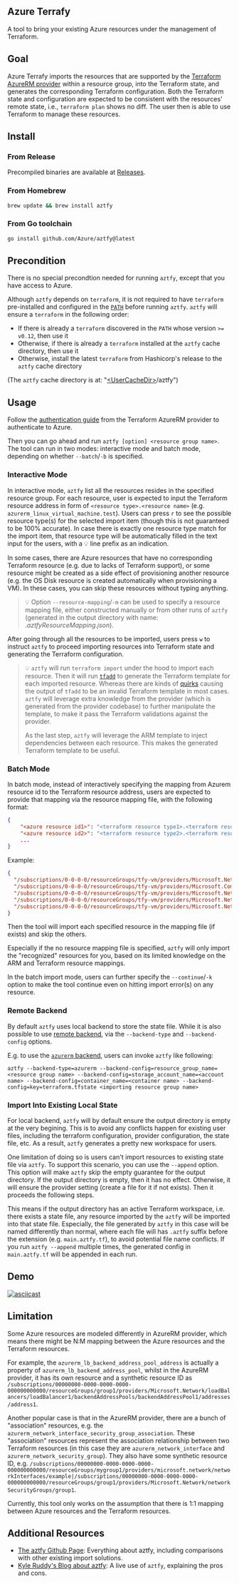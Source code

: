 ## Azure Terrafy

A tool to bring your existing Azure resources under the management of Terraform.

## Goal

Azure Terrafy imports the resources that are supported by the [Terraform AzureRM provider](https://github.com/hashicorp/terraform-provider-azurerm) within a resource group, into the Terraform state, and generates the corresponding Terraform configuration. Both the Terraform state and configuration are expected to be consistent with the resources' remote state, i.e., `terraform plan` shows no diff. The user then is able to use Terraform to manage these resources.

## Install

### From Release

Precompiled binaries are available at [Releases](https://github.com/Azure/aztfy/releases).

### From Homebrew

```bash
brew update && brew install aztfy
```

### From Go toolchain

```bash
go install github.com/Azure/aztfy@latest
```

## Precondition

There is no special precondtion needed for running `aztfy`, except that you have access to Azure.

Although `aztfy` depends on `terraform`, it is not required to have `terraform` pre-installed and configured in the [`PATH`](https://en.wikipedia.org/wiki/PATH_(variable)) before running `aztfy`. `aztfy` will ensure a `terraform` in the following order: 

- If there is already a `terraform` discovered in the `PATH` whose version `>= v0.12`, then use it
- Otherwise, if there is already a `terraform` installed at the `aztfy` cache directory, then use it
- Otherwise, install the latest `terraform` from Hashicorp's release to the `aztfy` cache directory

(The `aztfy` cache directory is at: "[\<UserCacheDir\>](https://pkg.go.dev/os#UserCacheDir)/aztfy")

## Usage

Follow the [authentication guide](https://registry.terraform.io/providers/hashicorp/azurerm/latest/docs#authenticating-to-azure) from the Terraform AzureRM provider to authenticate to Azure.

Then you can go ahead and run `aztfy [option] <resource group name>`. The tool can run in two modes: interactive mode and batch mode, depending on whether `--batch`/`-b` is specified.

### Interactive Mode

In interactive mode, `aztfy` list all the resources resides in the specified resource group. For each resource, user is expected to input the Terraform resource address in form of `<resource type>.<resource name>` (e.g. `azurerm_linux_virtual_machine.test`). Users can press `r` to see the possible resource type(s) for the selected import item (though this is not guaranteed to be 100% accurate). In case there is exactly one resource type match for the import item, that resource type will be automatically filled in the text input for the users, with a 💡 line prefix as an indication.

In some cases, there are Azure resources that have no corresponding Terraform resource (e.g. due to lacks of Terraform support), or some resource might be created as a side effect of provisioning another resource (e.g. the OS Disk resource is created automatically when provisioning a VM). In these cases, you can skip these resources without typing anything.

> 💡 Option `--resource-mapping`/`-m` can be used to specify a resource mapping file, either constructed manually or from other runs of `aztfy` (generated in the output directory with name: _.aztfyResourceMapping.json_).

After going through all the resources to be imported, users press `w` to instruct `aztfy` to proceed importing resources into Terraform state and generating the Terraform configuration.

> 💡 `aztfy` will run `terraform import` under the hood to import each resource. Then it will run [`tfadd`](https://github.com/magodo/tfadd) to generate the Terraform template for each imported resource. Whereas there are kinds of [quirks](https://github.com/apparentlymart/terrafy/blob/main/docs/quirks.md) causing the output of `tfadd` to be an invalid Terraform template in most cases. `aztfy` will leverage extra knowledge from the provider (which is generated from the provider codebase) to further manipulate the template, to make it pass the Terraform validations against the provider.
> 
> As the last step, `aztfy` will leverage the ARM template to inject dependencies between each resource. This makes the generated Terraform template to be useful.

### Batch Mode

In batch mode, instead of interactively specifying the mapping from Azurem resource id to the Terraform resource address, users are expected to provide that mapping via the resource mapping file, with the following format:

```json
{
    "<azure resource id1>": "<terraform resource type1>.<terraform resource name>",
    "<azure resource id2>": "<terraform resource type2>.<terraform resource name>",
    ...
}
```

Example:

```json
{
  "/subscriptions/0-0-0-0/resourceGroups/tfy-vm/providers/Microsoft.Network/virtualNetworks/example-network": "azurerm_virtual_network.res-0",
  "/subscriptions/0-0-0-0/resourceGroups/tfy-vm/providers/Microsoft.Compute/virtualMachines/example-machine": "azurerm_linux_virtual_machine.res-1",
  "/subscriptions/0-0-0-0/resourceGroups/tfy-vm/providers/Microsoft.Network/networkInterfaces/example-nic": "azurerm_network_interface.res-2",
  "/subscriptions/0-0-0-0/resourceGroups/tfy-vm/providers/Microsoft.Network/networkInterfaces/example-nic1": "azurerm_network_interface.res-3",
  "/subscriptions/0-0-0-0/resourceGroups/tfy-vm/providers/Microsoft.Network/virtualNetworks/example-network/subnets/internal": "azurerm_subnet.res-4"
}
```

Then the tool will import each specified resource in the mapping file (if exists) and skip the others.

Especially if the no resource mapping file is specified, `aztfy` will only import the "recognized" resources for you, based on its limited knowledge on the ARM and Terraform resource mappings.

In the batch import mode, users can further specify the `--continue`/`-k` option to make the tool continue even on hitting import error(s) on any resource.

### Remote Backend

By default `aztfy` uses local backend to store the state file. While it is also possible to use [remote backend](https://www.terraform.io/language/settings/backends), via the `--backend-type` and `--backend-config` options.

E.g. to use the [`azurerm` backend](https://www.terraform.io/language/settings/backends/azurerm#azurerm), users can invoke `aztfy` like following:

```shell
aztfy --backend-type=azurerm --backend-config=resource_group_name=<resource group name> --backend-config=storage_account_name=<account name> --backend-config=container_name=<container name> --backend-config=key=terraform.tfstate <importing resource group name>
```

### Import Into Existing Local State

For local backend, `aztfy` will by default ensure the output directory is empty at the very begining. This is to avoid any conflicts happen for existing user files, including the terraform configuration, provider configuration, the state file, etc. As a result, `aztfy` generates a pretty new workspace for users.

One limitation of doing so is users can't import resources to existing state file via `aztfy`. To support this scenario, you can use the `--append` option. This option will make `aztfy` skip the empty guarantee for the output directory. If the output directory is empty, then it has no effect. Otherwise, it will ensure the provider setting (create a file for it if not exists). Then it proceeds the following steps.

This means if the output directory has an active Terraform workspace, i.e. there exists a state file, any resource imported by the `aztfy` will be imported into that state file. Especially, the file generated by `aztfy` in this case will be named differently than normal, where each file will has `.aztfy` suffix before the extension (e.g. `main.aztfy.tf`), to avoid potential file name conflicts. If you run `aztfy --append` multiple times, the generated config in `main.aztfy.tf` will be appended in each run.

## Demo

[![asciicast](https://asciinema.org/a/475516.svg)](https://asciinema.org/a/475516)

## Limitation

Some Azure resources are modeled differently in AzureRM provider, which means there might be N:M mapping between the Azure resources and the Terraform resources.

For example, the `azurerm_lb_backend_address_pool_address` is actually a property of `azurerm_lb_backend_address_pool`, whilst in the AzureRM provider, it has its own resource and a synthetic resource ID as `/subscriptions/00000000-0000-0000-0000-000000000000/resourceGroups/group1/providers/Microsoft.Network/loadBalancers/loadBalancer1/backendAddressPools/backendAddressPool1/addresses/address1`.

Another popular case is that in the AzureRM provider, there are a bunch of "association" resources, e.g. the `azurerm_network_interface_security_group_association`. These "association" resources represent the association relationship between two Terraform resources (in this case they are `azurerm_network_interface` and `azurerm_network_security_group`). They also have some synthetic resource ID, e.g. `/subscriptions/00000000-0000-0000-0000-000000000000/resourceGroups/mygroup1/providers/microsoft.network/networkInterfaces/example|/subscriptions/00000000-0000-0000-0000-000000000000/resourceGroups/group1/providers/Microsoft.Network/networkSecurityGroups/group1`.

Currently, this tool only works on the assumption that there is 1:1 mapping between Azure resources and the Terraform resources.

## Additional Resources

- [The aztfy Github Page](https://azure.github.io/aztfy): Everything about aztfy, including comparisons with other existing import solutions.
- [Kyle Ruddy's Blog about aztfy](https://www.kmruddy.com/2022/terrafy-existing-azure-resources/): A live use of `aztfy`, explaining the pros and cons.
